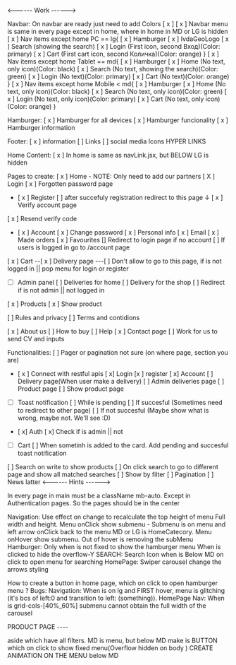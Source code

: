 <------ Work ------>

Navbar:
On navbar are ready just need to add Colors [ x ]
[ x ] Navbar menu is same in every page except in home, where in home in MD or LG is hidden
[ x ] Nav items except home PC == lg{
[ x ] Hamburger
[ x ] IvdaGeoLogo
[ x ] Search (showing the search)
[ x ] Login (First icon, second Вход)(Color: primary)
[ x ] Cart (First cart icon, second Количка)(Color: orange)
}
[ x ] Nav items except home Tablet == md{
[ x ] Hamburger
[ x ] Home (No text, only icon)(Color: black)
[ x ] Search (No text, showing the search)(Color: green)
[ x ] Login (No text)(Color: primary)
[ x ] Cart (No text)(Color: orange)
}
[ x ] Nav items except home Mobile < md{
[ x ] Hamburger
[ x ] Home (No text, only icon)(Color: black)
[ x ] Search (No text, only icon)(Color: green)
[ x ] Login (No text, only icon)(Color: primary)
[ x ] Cart (No text, only icon)(Color: orange)
}

Hamburger:
[ x ] Hamburger for all devices
[ x ] Hamburger funcionality
[ x ] Hamburger information

Footer:
[ x ] information
[ ] Links
[ ] social media Icons HYPER LINKS

Home Content:
[ x ] In home is same as navLink.jsx, but BELOW LG is hidden

Pages to create:
[ x ] Home - NOTE: Only need to add our partners
[ X ] Login
[ x ] Forgotten password page

- [ x ] Register
  [ ] after succefuly registration redirect to this page ↓
  [ x ] Verify account page

[ x ] Resend verify code

- [ x ] Account
  [ x ] Change password
  [ x ] Personal info
  [ x ] Email
  [ x ] Made orders
  [ x ] Favourites
  [] Redirect to login page if no account
  [ ] If users is logged in go to /account page

[ x ] Cart
--[ x ] Delivery page
---[ ] Don't allow to go to this page, if is not logged in || pop menu for login or register

- [ ] Admin panel
      [ ] Deliveries for home
      [ ] Delivery for the shop
      [ ] Redirect if is not admin || not logged in

[ x ] Products
[ x ] Show product

[ ] Rules and privacy
[ ] Terms and contidions

[ x ] About us
[ ] How to buy
[ ] Help
[ x ] Contact page
[ ] Work for us to send CV and inputs

Functionalities:
[ ] Pager or pagination not sure (on where page, section you are)

- [ x ] Connect with restful apis
  [ x] Login
  [x ] register
  [ x] Account
  [ ] Delivery page(When user make a delivery)
  [ ] Admin deliveries page
  [ ] Product page
  [ ] Show product page

- [ ] Toast notification
      [ ] While is pending
      [ ] If succesful (Sometimes need to redirect to other page)
      [ ] If not succesful (Maybe show what is wrong, maybe not. We'll see :D)

- [ x] Auth
  [ x] Check if is admin || not
- [ ] Cart
      [ ] When sometinh is added to the card. Add pending and succesful toast notification

[ ] Search on write to show products
[ ] On click search to go to different page and show all matched searches
[ ] Show by filter
[ ] Pagination
[ ] News latter
<------ Hints ------>

In every page in main must be a className mb-auto. Except in Authentication pages. So the pages should be in the center

Navigation:
Use effect on change to recalculate the top height of menu
Full width and height. Menu onClick show submenu - Submenu is on menu and left arrow onClick back to the menu
MD or LG is HomeCatecory. Menu onHover show submenu. Out of hover is removing the subMenu
Hamburger:
Only when is not fixed to show the hamburger menu
When is clicked to hide the overflow-Y
SEARCH:
Search Icon when is Below MD on click to open menu for searching
HomePage:
Swiper carousel change the arrows styling

How to create a button in home page, which on click to open hamburger menu ?
Bugs:
Navigation:
When is on lg and FIRST hover, menu is glitching (it's bcs of left:0 and transition to left: (something)).
HomePage Nav:
When is grid-cols-[40%_60%] submenu cannot obtain the full width of the carousel

PRODUCT PAGE ----

aside which have all filters. MD is menu, but below MD make is BUTTON which on click to show fixed menu(Overflow hidden on body ) CREATE ANiMATION ON THE MENU below MD
